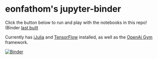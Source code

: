 # eonfathom's jupyter-binder

Click the button below to run and play with the notebooks in this repo! (Binder [last built](http://mybinder.org/status/eonfathom/jupyter-notebook)

Currently has [iJulia](https://github.com/JuliaLang/IJulia.jl) and [TensorFlow](https://www.tensorflow.org/) installed, as well as the [OpenAi Gym](https://gym.openai.com) framework.


[![Binder](http://mybinder.org/badge.svg)](http://mybinder.org:/repo/eonfathom/jupyter-notebook)
